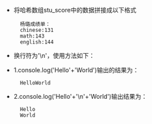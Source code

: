 - 将哈希数组stu\_score中的数据拼接成以下格式

        杨璐成绩单：
        chinese:131
        math:143
        english:144

- 换行符为'\n'，使用方法如下：
- 1.console.log('Hello'+'World')输出的结果为：

        HelloWorld

- 2.console.log('Hello'+'\n'+'World')输出结果为：

        Hello
        World